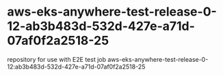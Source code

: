 # aws-eks-anywhere-test-release-0-12-ab3b483d-532d-427e-a71d-07af0f2a2518-25
repository for use with E2E test job aws-eks-anywhere-test-release-0-12:ab3b483d-532d-427e-a71d-07af0f2a2518-25
